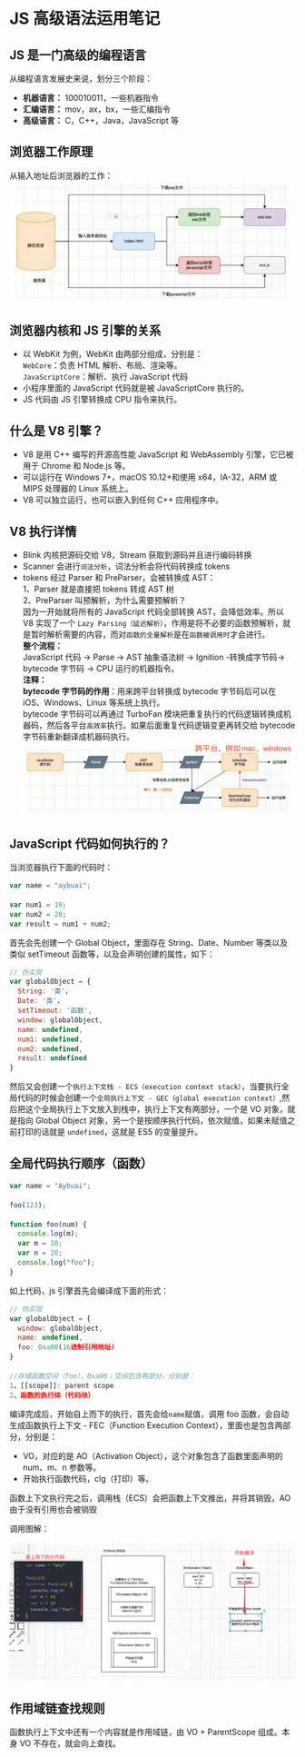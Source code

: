 # JS 高级语法运用笔记

## JS 是一门高级的编程语言

从编程语言发展史来说，划分三个阶段：<br>

- **机器语言：** 100010011，一些机器指令
- **汇编语言：** mov，ax，bx，一些汇编指令
- **高级语言：** C，C++，Java，JavaScript 等

## 浏览器工作原理

从输入地址后浏览器的工作：
![浏览器工作原理](../assets/浏览器工作原理.jpg)

## 浏览器内核和 JS 引擎的关系

- 以 WebKit 为例，WebKit 由两部分组成，分别是：<br>
  `WebCore`：负责 HTML 解析、布局、渲染等。<br>
  `JavaScriptCore`：解析、执行 JavaScript 代码<br>
- 小程序里面的 JavaScript 代码就是被 JavaScriptCore 执行的。
- JS 代码由 JS 引擎转换成 CPU 指令来执行。

## 什么是 V8 引擎？

- V8 是用 C++ 编写的开源高性能 JavaScript 和 WebAssembly 引擎，它已被用于 Chrome 和 Node.js 等。
- 可以运行在 Windows 7+，macOS 10.12+和使用 x64，IA-32，ARM 或 MIPS 处理器的 Linux 系统上。
- V8 可以独立运行，也可以嵌入到任何 C++ 应用程序中。

## V8 执行详情

- Blink 内核把源码交给 V8，Stream 获取到源码并且进行编码转换
- Scanner 会进行`词法分析`，词法分析会将代码转换成 tokens
- tokens 经过 Parser 和 PreParser，会被转换成 AST：<br>
  1、Parser 就是直接把 tokens 转成 AST 树<br>
  2、PreParser 叫预解析，为什么需要预解析？<br>
  因为一开始就将所有的 JavaScript 代码全部转换 AST，会降低效率。所以 V8 实现了一个 `Lazy Parsing（延迟解析）`，作用是将不必要的函数预解析，就是暂时解析需要的内容，而对`函数的全量解析`是在`函数被调用时`才会进行。<br>
  **整个流程：**<br>
  JavaScript 代码 -> Parse -> AST 抽象语法树 -> Ignition -转换成字节码-> bytecode 字节码 -> CPU 运行的机器指令。<br>
  **注释：**<br>
  **bytecode 字节码的作用**：用来跨平台转换成 bytecode 字节码后可以在 iOS、Windows、Linux 等系统上执行。<br>
  bytecode 字节码可以再通过 TurboFan 模块把重复执行的代码逻辑转换成机器码，然后各平台`高效率`执行。如果后面重复代码逻辑变更再转交给 bytecode 字节码重新翻译成机器码执行。<br>
  ![V8引擎](../assets/V8引擎.jpg)

## JavaScript 代码如何执行的？

当浏览器执行下面的代码时：<br>

```javascript
var name = "aybuai";

var num1 = 10;
var num2 = 20;
var result = num1 + num2;
```

首先会先创建一个 Global Object，里面存在 String、Date、Number 等类以及类似 setTimeout 函数等，以及会声明创建的属性，如下：<br>

```javascript
// 伪实现
var globalObject = {
  String: '类'，
  Date: '类'，
  setTimeout: '函数',
  window: globalObject,
  name: undefined,
  num1: undefined,
  num2: undefined,
  result: undefined
}
```

然后又会创建一个`执行上下文栈 - ECS（execution context stack）`，当要执行全局代码的时候会创建一个`全局执行上下文 - GEC（global execution context）`,然后把这个全局执行上下文放入到栈中，执行上下文有两部分，一个是 VO 对象，就是指向 Global Object 对象，另一个是按顺序执行代码，依次赋值，如果未赋值之前打印的话就是 `undefined`，这就是 ES5 的变量提升。<br>

## 全局代码执行顺序（函数）

```javascript
var name = "Aybuai";

foo(123);

function foo(num) {
  console.log(m);
  var m = 10;
  var n = 20;
  console.log("foo");
}
```

如上代码，js 引擎首先会编译成下面的形式：<br>

```javascript
// 伪实现
var globalObject = {
  window: globalObject,
  name: undefined,
  foo: 0xa00(16进制引用地址)
}

//存储函数空间（foo），0xa00；空间包含两部分，分别是：
1、[[scope]]: parent scope
2、函数的执行体（代码块）
```

编译完成后，开始自上而下的执行，首先会给`name`赋值，调用 foo 函数，会自动生成函数执行上下文 - FEC（Function Execution Context），里面也是包含两部分，分别是：<br>

- VO，对应的是 AO（Activation Object），这个对象包含了函数里面声明的 num、m、n 参数等。
- 开始执行函数代码，clg（打印）等。

函数上下文执行完之后，调用栈（ECS）会把函数上下文推出，并将其销毁，AO 由于没有引用也会被销毁<br>

调用图解：<br>  
![函数执行顺序](../assets/函数执行顺序.png)

## 作用域链查找规则

函数执行上下文中还有一个内容就是作用域链，由 VO + ParentScope 组成。本身 VO 不存在，就会向上查找。
